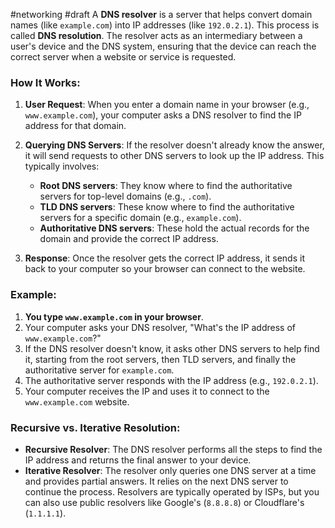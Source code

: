 #networking #draft
A **DNS resolver** is a server that helps convert domain names (like `example.com`) into IP addresses (like `192.0.2.1`). This process is called **DNS resolution**. The resolver acts as an intermediary between a user's device and the DNS system, ensuring that the device can reach the correct server when a website or service is requested.
### How It Works:
1. **User Request**: When you enter a domain name in your browser (e.g., `www.example.com`), your computer asks a DNS resolver to find the IP address for that domain.
2. **Querying DNS Servers**: If the resolver doesn't already know the answer, it will send requests to other DNS servers to look up the IP address. This typically involves:
    
    - **Root DNS servers**: They know where to find the authoritative servers for top-level domains (e.g., `.com`).
    - **TLD DNS servers**: These know where to find the authoritative servers for a specific domain (e.g., `example.com`).
    - **Authoritative DNS servers**: These hold the actual records for the domain and provide the correct IP address.
3. **Response**: Once the resolver gets the correct IP address, it sends it back to your computer so your browser can connect to the website.
### Example:
1. **You type `www.example.com` in your browser**.
2. Your computer asks your DNS resolver, "What's the IP address of `www.example.com`?"
3. If the DNS resolver doesn't know, it asks other DNS servers to help find it, starting from the root servers, then TLD servers, and finally the authoritative server for `example.com`.
4. The authoritative server responds with the IP address (e.g., `192.0.2.1`).
5. Your computer receives the IP and uses it to connect to the `www.example.com` website.
### Recursive vs. Iterative Resolution:
- **Recursive Resolver**: The DNS resolver performs all the steps to find the IP address and returns the final answer to your device.
- **Iterative Resolver**: The resolver only queries one DNS server at a time and provides partial answers. It relies on the next DNS server to continue the process.
Resolvers are typically operated by ISPs, but you can also use public resolvers like Google's (`8.8.8.8`) or Cloudflare's (`1.1.1.1`).